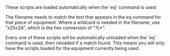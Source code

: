These scripts are loaded automatically when the 'eq' command is used.

The filename needs to match the text that appears in the eq command for that piece of equipment.
Where a wildcard is needed in the filename, use "x25x2A", which is the hex conversion of "%*".

Every one of these scripts will be automatically unloaded when the 'eq' command is used, then reloaded if a match found. This means you will only have the scripts loaded for the equipment currently being used.
